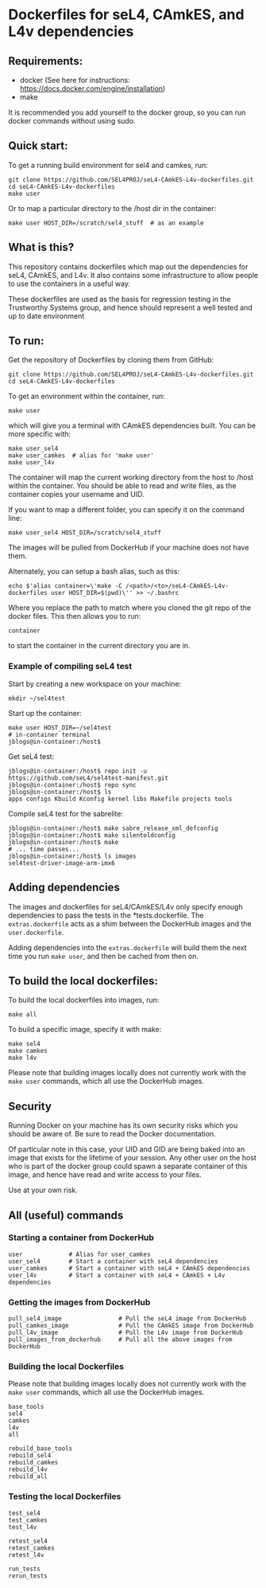 # Dockerfiles for seL4, CAmkES, and L4v dependencies

## Requirements:

 * docker (See here for instructions: https://docs.docker.com/engine/installation)
 * make

It is recommended you add yourself to the docker group, so you can run docker commands without using sudo.


## Quick start:
To get a running build environment for sel4 and camkes, run:

    git clone https://github.com/SEL4PROJ/seL4-CAmkES-L4v-dockerfiles.git
    cd seL4-CAmkES-L4v-dockerfiles
    make user

Or to map a particular directory to the /host dir in the container:

    make user HOST_DIR=/scratch/sel4_stuff  # as an example


## What is this?
This repository contains dockerfiles which map out the dependencies for seL4, CAmkES, and L4v. It also contains some infrastructure to allow people to use the containers in a useful way.

These dockerfiles are used as the basis for regression testing in the Trustworthy Systems group, and hence should represent a well tested and up to date environment


## To run:
Get the repository of Dockerfiles by cloning them from GitHub:

    git clone https://github.com/SEL4PROJ/seL4-CAmkES-L4v-dockerfiles.git
    cd seL4-CAmkES-L4v-dockerfiles

To get an environment within the container, run:

    make user

which will give you a terminal with CAmkES dependencies built. You can be more specific with:

    make user_sel4
    make user_camkes  # alias for 'make user'
    make user_l4v

The container will map the current working directory from the host to /host within the container. You should be able to read and write files, as the container copies your username and UID.

If you want to map a different folder, you can specify it on the command line:

    make user_sel4 HOST_DIR=/scratch/sel4_stuff

The images will be pulled from DockerHub if your machine does not have them.

Alternately, you can setup a bash alias, such as this:

    echo $'alias container=\'make -C /<path>/<to>/seL4-CAmkES-L4v-dockerfiles user HOST_DIR=$(pwd)\'' >> ~/.bashrc

Where you replace the path to match where you cloned the git repo of the docker files. This then allows you to run:

    container

to start the container in the current directory you are in.

### Example of compiling seL4 test
Start by creating a new workspace on your machine:

    mkdir ~/sel4test

Start up the container:

    make user HOST_DIR=~/sel4test
    # in-container terminal
    jblogs@in-container:/host$ 

Get seL4 test:

    jblogs@in-container:/host$ repo init -u https://github.com/seL4/sel4test-manifest.git
    jblogs@in-container:/host$ repo sync
    jblogs@in-container:/host$ ls
    apps configs Kbuild Kconfig kernel libs Makefile projects tools

Compile seL4 test for the sabrelite:

    jblogs@in-container:/host$ make sabre_release_xml_defconfig
    jblogs@in-container:/host$ make silentoldconfig
    jblogs@in-container:/host$ make
    # ... time passes...
    jblogs@in-container:/host$ ls images
    sel4test-driver-image-arm-imx6

## Adding dependencies
The images and dockerfiles for seL4/CAmkES/L4v only specify enough dependencies to pass the tests in the \*tests.dockerfile. The `extras.dockerfile` acts as a shim between the DockerHub images and the `user.dockerfile`. 

Adding dependencies into the `extras.dockerfile` will build them the next time you run `make user`, and then be cached from then on.


## To build the local dockerfiles:
To build the local dockerfiles into images, run:

    make all

To build a specific image, specify it with make:

    make sel4
    make camkes
    make l4v

Please note that building images locally does not currently work with the `make user` commands, which all use the DockerHub images.


## Security
Running Docker on your machine has its own security risks which you should be aware of. Be sure to read the Docker documentation.

Of particular note in this case, your UID and GID are being baked into an image that exists for the lifetime of your session. Any other user on the host who is part of the docker group could spawn a separate container of this image, and hence have read and write access to your files.

Use at your own risk.

## All (useful) commands

### Starting a container from DockerHub
    user             # Alias for user_camkes
    user_sel4        # Start a container with seL4 dependencies
    user_camkes      # Start a container with seL4 + CAmkES dependencies
    user_l4v         # Start a container with seL4 + CAmkES + L4v dependencies

### Getting the images from DockerHub
    pull_sel4_image                # Pull the seL4 image from DockerHub 
    pull_camkes_image              # Pull the CAmkES image from DockerHub 
    pull_l4v_image                 # Pull the L4v image from DockerHub 
    pull_images_from_dockerhub     # Pull all the above images from DockerHub 

### Building the local Dockerfiles
Please note that building images locally does not currently work with the `make user` commands, which all use the DockerHub images.

    base_tools                  
    sel4                        
    camkes                      
    l4v                         
    all
    
    rebuild_base_tools          
    rebuild_sel4                
    rebuild_camkes              
    rebuild_l4v                 
    rebuild_all                 

### Testing the local Dockerfiles
    test_sel4
    test_camkes                 
    test_l4v
    
    retest_sel4                 
    retest_camkes               
    retest_l4v                  
    
    run_tests                   
    rerun_tests                 
